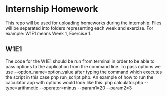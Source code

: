 # Internship Homework
This repo will be used for uploading homeworks during the internship.
Files will be separated into folders representing each week and exercise. For example: W1E1 means Week 1, Exercise 1.

## W1E1
The code for the W1E1 should be run from terminal in order to be able to pass options to the application from the command line.
To pass options we use --option_name=option_value after typing the command which executes the script in this case php run_script.php.
An example of how to run the calculator app with options would look like this: php calculator.php --type=arithmetic --operator=minus --param1=20 --param2=3
